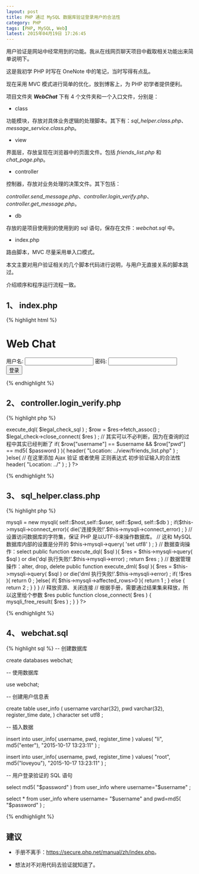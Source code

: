 ```yaml
---
layout: post
title: PHP 通过 MySQL 数据库验证登录用户的合法性
category: PHP
tags: [PHP, MySQL, Web]
latest: 2015年04月19日 17:26:45
---
```


用户验证是网站中经常用到的功能。我从在线网页聊天项目中截取相关功能出来简单说明下。

这是我初学 PHP 时写在 OneNote 中的笔记，当时写得有点乱。

现在采用 MVC 模式进行简单的优化，放到博客上，为 PHP 初学者提供便利。

项目文件夹 ***WebChat*** 下有 4 个文件夹和一个入口文件，分别是：

- class

功能模块，存放对具体业务逻辑的处理脚本。其下有：_sql_helper.class.php_、_message_service.class.php_。

- view

界面层，存放呈现在浏览器中的页面文件。包括 _friends_list.php_ 和 _chat_page.php_。

- controller

控制器，存放对业务处理的决策文件。其下包括：

*controller.send_message.php*、*controller.login_verify.php*、*controller.get_message.php*。

- db

存放的是项目使用到的使用到的 sql 语句，保存在文件：_webchat.sql_ 中。

- index.php

路由脚本，MVC 尽量采用单入口模式。

本文主要对用户验证相关的几个脚本代码进行说明，与用户无直接关系的脚本跳过。

介绍顺序和程序运行流程一致。

1、 index.php
-

{% highlight html %}
<!DOCTYPE html>
<html lang="zh">
<head>
<meta charset="UTF-8">
<title>请登录 - Web Chat</title></head>
<body>
<h1>Web Chat</h1>
<form action="./controller/controller.login_verify.php" method="POST">
用户名: <input type="text" name="username">
密码: <input type="password" name="password">
<input type="submit" value="登录">
</form></body></html>
{% endhighlight %}

2、 controller.login_verify.php
-

{% highlight php %}
<?php

	require_once '../class/sql_helper.class.php' ;
	
	$username = isset(  $_POST[ 'username' ] ) ?  $_POST[ 'username' ] : 'default_name' ;
	$password = isset(  $_POST[ 'password' ] ) ?  $_POST[ 'password' ] : 'default_password' ;

	// 从数据库中去验证用户是否合法
	// $legal_check_sql = "select md5( '$password' ) from user_info where username='$username'" ;
	$legal_check_sql = "select * from user_info where username= '$username' and pwd=md5( '$password' )" ;
	$legal_check =  new SQLHelper() ;
	$res = $legal_check->execute_dql( $legal_check_sql ) ;
	$row = $res->fetch_assoc() ;
	$legal_check->close_connect( $res ) ;

	// 其实可以不必判断，因为在查询的过程中其实已经判断了
	if( $row["username"] == $username && $row["pwd"] == md5( $password ) ){
		header( "Location: ../view/friends_list.php" ) ;
	}else{
		// 在这里添加 Ajax 验证 或者使用 正则表达式 初步验证输入的合法性
		header( "Location: ../" ) ;
	 }

?>
{% endhighlight %}

3、 sql_helper.class.php
-

{% highlight php %}
<?php

	class SQLHelper{
		private $mysqli ;

		// 以下配置信息最好保存到一个文件
		private static $host = 'localhost' ;
		private static $user = 'root' ;
		private static $pwd = 'enter' ;
		private static $db = 'webchat' ;

		public function __construct(){
			$this->mysqli = new mysqli( self::$host,self::$user, self::$pwd, self::$db ) ;
			if($this->mysqli->connect_error){
				die('连接失败!'.$this->mysqli->connect_error) ;
			}
			// 设置访问数据库的字符集，保证 PHP 是以UTF-8来操作数据库。
			// 这和 MySQL 数据库内部的设置是分开的
			$this->mysqli->query( 'set utf8' ) ;
		}

		// 数据查询操作：select
		public function execute_dql( $sql ){
			$res = $this->mysqli->query( $sql ) or die('dql 执行失败!'.$this->mysqli->error) ;
			return $res ;
		}

		// 数据管理操作：alter, drop, delete
		public function execute_dml( $sql ){
			$res = $this->mysqli->query( $sql ) or die('dml 执行失败!'.$this->mysqli->error) ;
			if( !$res ){
				return 0 ;
			}else{
				if( $this->mysqli->affected_rows>0 ){ return 1 ; }
				else { return 2 ; }
			}
		}

		// 释放资源、关闭连接
		// 根据手册，需要通过结果集来释放，所以这里给个参数 $res
		public function close_connect( $res ) {
			mysqli_free_result( $res ) ;
		}
	}

?>
{% endhighlight %}

4、 webchat.sql
-

{% highlight sql %}
-- 创建数据库

create databases webchat;

-- 使用数据库

use webchat;

-- 创建用户信息表

create table user_info (
	username varchar(32),
	pwd varchar(32),
	register_time date,
) character set utf8 ;

-- 插入数据

insert into user_info( username, pwd, register_time ) values( "li", md5("enter"), "2015-10-17 13:23:11" ) ;

insert into user_info( username, pwd, register_time ) values( "root", md5("loveyou"), "2015-10-17 13:23:11" ) ;

-- 用户登录验证的 SQL 语句

select md5( "$password" ) from user_info where username="$username" ;

select * from user_info where username= "$username" and pwd=md5( "$password" ) ;

{% endhighlight %}

建议
-

- 手册不离手：<https://secure.php.net/manual/zh/index.php>。

- 想法对不对用代码去验证就知道了。

